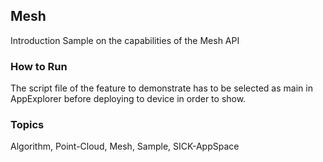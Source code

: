 ## Mesh
Introduction Sample on the capabilities of the Mesh API
### How to Run 
The script file of the feature to demonstrate has to be selected as main in AppExplorer 
before deploying to device in order to show.

### Topics
Algorithm, Point-Cloud, Mesh, Sample, SICK-AppSpace